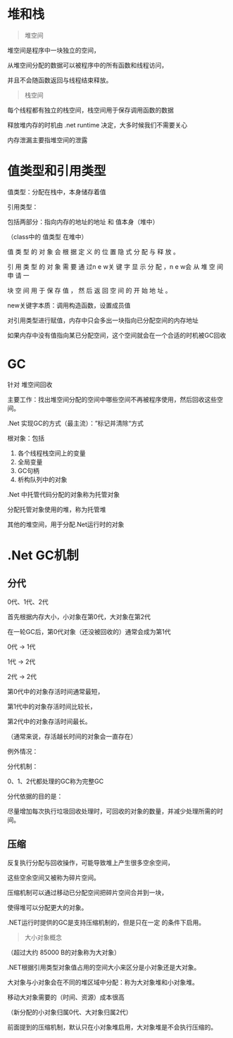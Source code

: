 # 堆和栈

> 堆空间

堆空间是程序中一块独立的空间，

从堆空间分配的数据可以被程序中的所有函数和线程访问，

并且不会随函数返回与线程结束释放。


> 栈空间

每个线程都有独立的栈空间，栈空间用于保存调用函数的数据

释放堆内存的时机由 .net runtime 决定，大多时候我们不需要关心


内存泄漏主要指堆空间的泄露

# 值类型和引用类型

值类型：分配在栈中，本身储存着值

引用类型：

包括两部分：指向内存的地址的地址 和 值本身（堆中）

（class中的 值类型 在堆中）



值 类 型 的 对 象 会 根 据 定 义 的 位 置 隐 式 分 配 与 释 放 。

引 用 类 型 的 对 象 需 要 通 过n e w关 键 字 显 示 分 配 ，n e w会 从 堆 空 间 申 请 一

块 空 间 用 于 保 存 值 ， 然 后 返 回 空 间 的 开 始 地 址 。


new关键字本质：调用构造函数，设置成员值


对引用类型进行赋值，内存中只会多出一块指向已分配空间的内存地址


如果内存中没有值指向某已分配空间，这个空间就会在一个合适的时机被GC回收


# GC

 针对 堆空间回收


主要工作：找出堆空间分配的空间中哪些空间不再被程序使用，然后回收这些空间。


.Net 实现GC的方式（最主流）：”标记并清除“方式


根对象：包括

1. 各个线程栈空间上的变量
2. 全局变量
3. GC句柄
4. 析构队列中的对象


.Net 中托管代码分配的对象称为托管对象

分配托管对象使用的堆，称为托管堆


其他的堆空间，用于分配.Net运行时的对象


# .Net GC机制


## 分代


0代、1代、2代

首先根据内存大小，小对象在第0代，大对象在第2代


在一轮GC后，第0代对象（还没被回收的）通常会成为第1代

0代 -> 1代

1代 -> 2代

2代 -> 2代


第0代中的对象存活时间通常最短，

第1代中的对象存活时间比较长，

第2代中的对象存活时间最长。

（通常来说，存活越长时间的对象会一直存在）


例外情况：

分代机制：


0、1、2代都处理的GC称为完整GC


分代依据的目的是：

尽量增加每次执行垃圾回收处理时，可回收的对象的数量，并减少处理所需的时间。


## 压缩

反复执行分配与回收操作，可能导致堆上产生很多空余空间，

这些空余空间又被称为碎片空间。


压缩机制可以通过移动已分配空间把碎片空间合并到一块，

使得堆可以分配更大的对象。


.NET运行时提供的GC是支持压缩机制的，但是只在一定
的条件下启用。


> 大小对象概念

（超过大约 85000 B的对象称为大对象）

.NET根据引用类型对象值占用的空间大小来区分是小对象还是大对象。

大对象与小对象会在不同的堆区域中分配：称为大对象堆和小对象堆。

移动大对象需要的（时间、资源）成本很高

（新分配的小对象归属0代、大对象归属2代）


前面提到的压缩机制，默认只在小对象堆启用，大对象堆是不会执行压缩的。

